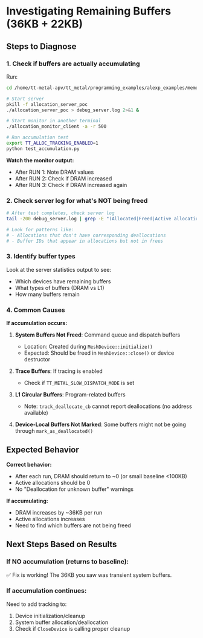 # Investigating Remaining Buffers (36KB + 22KB)

## Steps to Diagnose

### 1. Check if buffers are actually accumulating

Run:
```bash
cd /home/tt-metal-apv/tt_metal/programming_examples/alexp_examples/memory_utilization_monitor

# Start server
pkill -f allocation_server_poc
./allocation_server_poc > debug_server.log 2>&1 &

# Start monitor in another terminal
./allocation_monitor_client -a -r 500

# Run accumulation test
export TT_ALLOC_TRACKING_ENABLED=1
python test_accumulation.py
```

**Watch the monitor output:**
- After RUN 1: Note DRAM values
- After RUN 2: Check if DRAM increased
- After RUN 3: Check if DRAM increased again

### 2. Check server log for what's NOT being freed

```bash
# After test completes, check server log
tail -200 debug_server.log | grep -E "(Allocated|Freed|Active allocations)"

# Look for patterns like:
# - Allocations that don't have corresponding deallocations
# - Buffer IDs that appear in allocations but not in frees
```

### 3. Identify buffer types

Look at the server statistics output to see:
- Which devices have remaining buffers
- What types of buffers (DRAM vs L1)
- How many buffers remain

### 4. Common Causes

**If accumulation occurs:**

1. **System Buffers Not Freed**: Command queue and dispatch buffers
   - Location: Created during `MeshDevice::initialize()`
   - Expected: Should be freed in `MeshDevice::close()` or device destructor

2. **Trace Buffers**: If tracing is enabled
   - Check if `TT_METAL_SLOW_DISPATCH_MODE` is set

3. **L1 Circular Buffers**: Program-related buffers
   - Note: `track_deallocate_cb` cannot report deallocations (no address available)

4. **Device-Local Buffers Not Marked**: Some buffers might not be going through `mark_as_deallocated()`

## Expected Behavior

**Correct behavior:**
- After each run, DRAM should return to ~0 (or small baseline <100KB)
- Active allocations should be 0
- No "Deallocation for unknown buffer" warnings

**If accumulating:**
- DRAM increases by ~36KB per run
- Active allocations increases
- Need to find which buffers are not being freed

## Next Steps Based on Results

### If NO accumulation (returns to baseline):
✅ Fix is working! The 36KB you saw was transient system buffers.

### If accumulation continues:
Need to add tracking to:
1. Device initialization/cleanup
2. System buffer allocation/deallocation
3. Check if `CloseDevice` is calling proper cleanup
